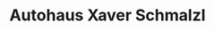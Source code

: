 ---
title: "Autohaus Xaver Schmalzl"
url: /neumarkt-in-der-oberpfalz/autohaus-xaver-schmalzl/
shop: Autowerkstatt
---